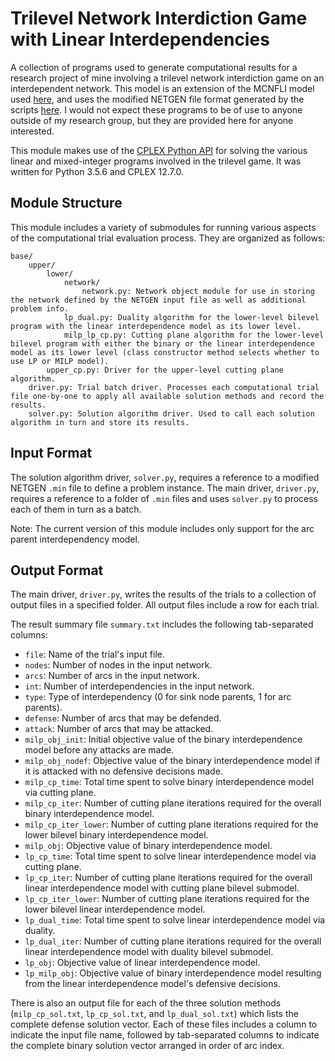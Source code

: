 # Trilevel Network Interdiction Game with Linear Interdependencies

A collection of programs used to generate computational results for a research project of mine involving a trilevel network interdiction game on an interdependent network. This model is an extension of the MCNFLI model used [here](https://github.com/adam-rumpf/mcnfli-trials), and uses the modified NETGEN file format generated by the scripts [here](https://github.com/adam-rumpf/trilevel-mcnfli-trials). I would not expect these programs to be of use to anyone outside of my research group, but they are provided here for anyone interested.

This module makes use of the [CPLEX Python API](https://www.ibm.com/support/knowledgecenter/SSSA5P_12.7.1/ilog.odms.cplex.help/CPLEX/GettingStarted/topics/set_up/Python_setup.html) for solving the various linear and mixed-integer programs involved in the trilevel game. It was written for Python 3.5.6 and CPLEX 12.7.0.

## Module Structure

This module includes a variety of submodules for running various aspects of the computational trial evaluation process. They are organized as follows:

```
base/
    upper/
        lower/
            network/
                network.py: Network object module for use in storing the network defined by the NETGEN input file as well as additional problem info.
            lp_dual.py: Duality algorithm for the lower-level bilevel program with the linear interdependence model as its lower level.
            milp_lp_cp.py: Cutting plane algorithm for the lower-level bilevel program with either the binary or the linear interdependence model as its lower level (class constructor method selects whether to use LP or MILP model).
        upper_cp.py: Driver for the upper-level cutting plane algorithm.
    driver.py: Trial batch driver. Processes each computational trial file one-by-one to apply all available solution methods and record the results.  
    solver.py: Solution algorithm driver. Used to call each solution algorithm in turn and store its results.
```

## Input Format

The solution algorithm driver, `solver.py`, requires a reference to a modified NETGEN `.min` file to define a problem instance. The main driver, `driver.py`, requires a reference to a folder of `.min` files and uses `solver.py` to process each of them in turn as a batch.

Note: The current version of this module includes only support for the arc parent interdependency model.

## Output Format

The main driver, `driver.py`, writes the results of the trials to a collection of output files in a specified folder. All output files include a row for each trial.

The result summary file `summary.txt` includes the following tab-separated columns:

* `file`: Name of the trial's input file.
* `nodes`: Number of nodes in the input network.
* `arcs`: Number of arcs in the input network.
* `int`: Number of interdependencies in the input network.
* `type`: Type of interdependency (0 for sink node parents, 1 for arc parents).
* `defense`: Number of arcs that may be defended.
* `attack`: Number of arcs that may be attacked.
* `milp_obj_init`: Initial objective value of the binary interdependence model before any attacks are made.
* `milp_obj_nodef`: Objective value of the binary interdependence model if it is attacked with no defensive decisions made.
* `milp_cp_time`: Total time spent to solve binary interdependence model via cutting plane.
* `milp_cp_iter`: Number of cutting plane iterations required for the overall binary interdependence model.
* `milp_cp_iter_lower`: Number of cutting plane iterations required for the lower bilevel binary interdependence model.
* `milp_obj`: Objective value of binary interdependence model.
* `lp_cp_time`: Total time spent to solve linear interdependence model via cutting plane.
* `lp_cp_iter`: Number of cutting plane iterations required for the overall linear interdependence model with cutting plane bilevel submodel.
* `lp_cp_iter_lower`: Number of cutting plane iterations required for the lower bilevel linear interdependence model.
* `lp_dual_time`: Total time spent to solve linear interdependence model via duality.
* `lp_dual_iter`: Number of cutting plane iterations required for the overall linear interdependence model with duality bilevel submodel.
* `lp_obj`: Objective value of linear interdependence model.
* `lp_milp_obj`: Objective value of binary interdependence model resulting from the linear interdependence model's defensive decisions.

There is also an output file for each of the three solution methods (`milp_cp_sol.txt`, `lp_cp_sol.txt`, and `lp_dual_sol.txt`) which lists the complete defense solution vector. Each of these files includes a column to indicate the input file name, followed by tab-separated columns to indicate the complete binary solution vector arranged in order of arc index.
